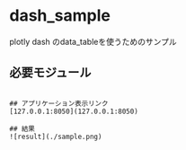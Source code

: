 # dash_sample
plotly dash のdata_tableを使うためのサンプル

## 必要モジュール

```pip install dash dash_table dash_core_components dash_html_components pandas

## アプリケーション表示リンク
[127.0.0.1:8050](127.0.0.1:8050)

## 結果
![result](./sample.png)
